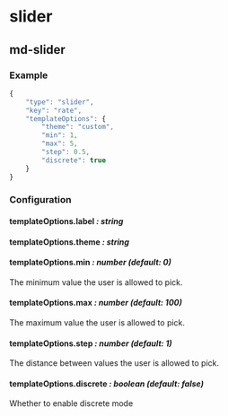 # slider
## md-slider

### Example

```javascript
{
    "type": "slider",
    "key": "rate",
    "templateOptions": {
        "theme": "custom",
        "min": 1,
        "max": 5,
        "step": 0.5,
        "discrete": true
    }
}
```

### Configuration

#### templateOptions.label _: string_

#### templateOptions.theme _: string_

#### templateOptions.min _: number (default: 0)_
The minimum value the user is allowed to pick.

#### templateOptions.max _: number (default: 100)_
The maximum value the user is allowed to pick.

#### templateOptions.step _: number (default: 1)_
The distance between values the user is allowed to pick.

#### templateOptions.discrete _: boolean (default: false)_
Whether to enable discrete mode
